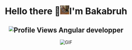 <h1 align="center">Hello there 👋<img src="https://github.com/bakabruh/bakabruh/blob/master/assets/cat-gif.gif" width="28px"/>I'm Bakabruh</h1>
<h2 align="center">
  <img src="https://komarev.com/ghpvc/?username=bakabruh&color=dc143c&style=for-the-badge" alt="Profile Views" style="height:21px;">
  Angular developper
</h2>
<div align="center">
 <img alt="GIF" src="https://media4.giphy.com/media/11KzOet1ElBDz2/giphy.gif?cid=6c09b952ufa3xxbbm0mpuadm2zaik3wjp4m9luz2ly0lyz8d&ep=v1_internal_gif_by_id&rid=giphy.gif&ct=g" />
</div>